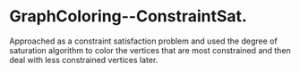 # GraphColoring--ConstraintSat.
Approached as a constraint satisfaction problem and used the degree of saturation algorithm to color the vertices that are most constrained and then deal with less constrained vertices later.
